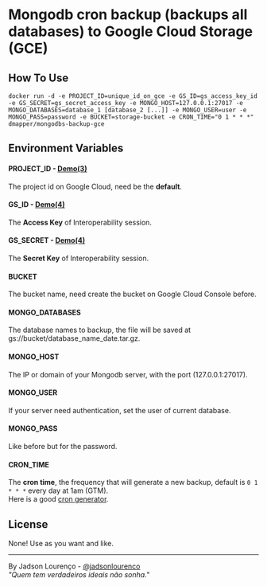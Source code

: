 # Mongodb cron backup (backups all databases) to Google Cloud Storage (GCE)

## How To Use
```
docker run -d -e PROJECT_ID=unique_id_on_gce -e GS_ID=gs_access_key_id -e GS_SECRET=gs_secret_access_key -e MONGO_HOST=127.0.0.1:27017 -e MONGO_DATABASES=database_1 [database_2 [...]] -e MONGO_USER=user -e MONGO_PASS=password -e BUCKET=storage-bucket -e CRON_TIME="0 1 * * *" dmapper/mongodbs-backup-gce
```

## Environment Variables

#### PROJECT_ID - [Demo(3)](https://storage.googleapis.com/cdn.chessboardradio.com/lab/docker-mongodb-backup-gce/get-storage-keys.png)
The project id on Google Cloud, need be the **default**.

#### GS_ID - [Demo(4)](https://storage.googleapis.com/cdn.chessboardradio.com/lab/docker-mongodb-backup-gce/get-storage-keys.png)
The **Access Key** of Interoperability session.

#### GS_SECRET - [Demo(4)](https://storage.googleapis.com/cdn.chessboardradio.com/lab/docker-mongodb-backup-gce/get-storage-keys.png)
The **Secret Key** of Interoperability session.

#### BUCKET
The bucket name, need create the bucket on Google Cloud Console before.

#### MONGO_DATABASES
The database names to backup, the file will be saved at gs://bucket/database_name_date.tar.gz.

#### MONGO_HOST
The IP or domain of your Mongodb server, with the port (127.0.0.1:27017).

#### MONGO_USER
If your server need authentication, set the user of current database.

#### MONGO_PASS
Like before but for the password.

#### CRON_TIME
The **cron time**, the frequency that will generate a new backup, default is `0 1 * * *` every day at 1am (GTM).  
Here is a good [cron generator](http://crontab-generator.org/).

## License
None! Use as you want and like.

---

By Jadson Lourenço - [@jadsonlourenco](https://twitter.com/jadsonlourenco)  
*"Quem tem verdadeiros ideais não sonha."*
